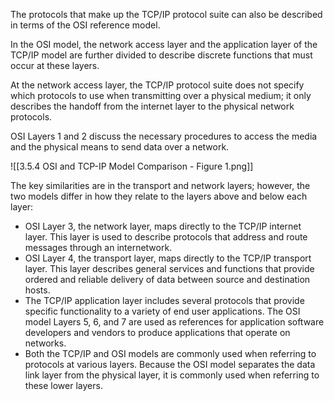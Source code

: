 The protocols that make up the TCP/IP protocol suite can also be described in terms of the OSI reference model.

In the OSI model, the network access layer and the application layer of the TCP/IP model are further divided to describe discrete functions that must occur at these layers.

At the network access layer, the TCP/IP protocol suite does not specify which protocols to use when transmitting over a physical medium; it only describes the handoff from the internet layer to the physical network protocols.

OSI Layers 1 and 2 discuss the necessary procedures to access the media and the physical means to send data over a network.

![[3.5.4 OSI and TCP-IP Model Comparison - Figure 1.png]]

The key similarities are in the transport and network layers; however, the two models differ in how they relate to the layers above and below each layer:

- OSI Layer 3, the network layer, maps directly to the TCP/IP internet layer. This layer is used to describe protocols that address and route messages through an internetwork.
- OSI Layer 4, the transport layer, maps directly to the TCP/IP transport layer. This layer describes general services and functions that provide ordered and reliable delivery of data between source and destination hosts.
- The TCP/IP application layer includes several protocols that provide specific functionality to a variety of end user applications. The OSI model Layers 5, 6, and 7 are used as references for application software developers and vendors to produce applications that operate on networks.
- Both the TCP/IP and OSI models are commonly used when referring to protocols at various layers. Because the OSI model separates the data link layer from the physical layer, it is commonly used when referring to these lower layers.